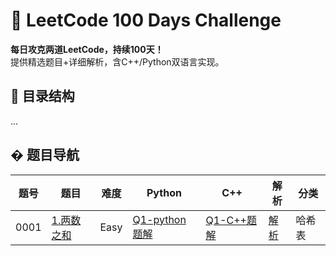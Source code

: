 # 🚀 LeetCode 100 Days Challenge

**每日攻克两道LeetCode，持续100天！**  
提供精选题目+详细解析，含C++/Python双语言实现。

## 📂 目录结构
...

## �‍ 题目导航
| 题号 | 题目 | 难度 | Python | C++ | 解析 | 分类 |
|------|------|------|--------|-----|------| ----- |
| 0001 | [1.两数之和](Problems/0001-Two-Sum/0001.md) | Easy | [Q1-python题解](Problems/0001-Two-Sum/Solution.py) | [Q1-C++题解](Problems/0001-Two-Sum/Solution.cpp) | [解析](Problems/0001-Two-Sum/Analysis.md) | 哈希表 |

